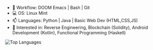  - 📝 Workflow: DOOM Emacs | Bash | Git 
 - 💻 OS: Linux Mint
 - 📫 Languages: Python | Java | Basic Web Dev (HTML,CSS,JS)
 - 🔭 Interested in: Reverse Engineering, Blockchain (Solidity), Android Development (Kotlin), Functional Programming (Haskell)

<img alt="Top Languages" src="https://github-readme-stats.vercel.app/api/top-langs/?username=ThespDev&layout=compact&theme=dark&langs_count=8" />

<!--
**ThespDev/ThespDev** is a ✨ _special_ ✨ repository because its `README.md` (this file) appears on your GitHub profile.

Here are some ideas to get you started:

- 🔭 I’m currently working on ...
- 🌱 I’m currently learning ...
- 👯 I’m looking to collaborate on ...
- 🤔 I’m looking for help with ...
- 💬 Ask me about ...
- 📫 How to reach me: ...
- 😄 Pronouns: ...
- ⚡ Fun fact: ...
-->
